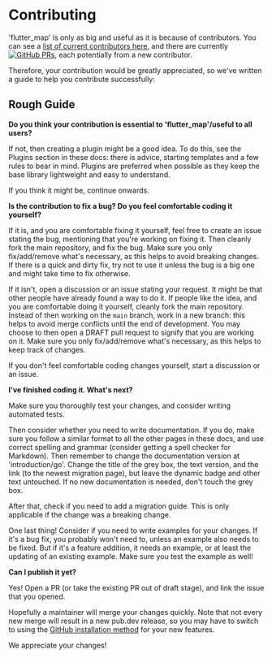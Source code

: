 # Contributing

'flutter_map' is only as big and useful as it is because of contributors. You can see a [list of current contributors here](https://github.com/fleaflet/flutter_map/graphs/contributors), and there are currently [![GitHub PRs](https://img.shields.io/github/issues-pr/fleaflet/flutter_map.svg?label=Pull%20Requests)](https://GitHub.com/fleaflet/flutter_map/pulls/), each potentially from a new contributor.

Therefore, your contribution would be greatly appreciated, so we've written a guide to help you contribute successfully:

## Rough Guide

**Do you think your contribution is essential to 'flutter_map'/useful to all users?**

If not, then creating a plugin might be a good idea. To do this, see the Plugins section in these docs: there is advice, starting templates and a few rules to bear in mind. Plugins are preferred when possible as they keep the base library lightweight and easy to understand.

If you think it might be, continue onwards.

**Is the contribution to fix a bug? Do you feel comfortable coding it yourself?**

If it is, and you are comfortable fixing it yourself, feel free to create an issue stating the bug, mentioning that you're working on fixing it. Then cleanly fork the main repository, and fix the bug. Make sure you only fix/add/remove what's necessary, as this helps to avoid breaking changes. If there is a quick and dirty fix, try not to use it unless the bug is a big one and might take time to fix otherwise.

If it isn't, open a discussion or an issue stating your request. It might be that other people have already found a way to do it. If people like the idea, and you are comfortable doing it yourself, cleanly fork the main repository. Instead of then working on the `main` branch, work in a new branch: this helps to avoid merge conflicts until the end of development. You may choose to then open a DRAFT pull request to signify that you are working on it. Make sure you only fix/add/remove what's necessary, as this helps to keep track of changes.

If you don't feel comfortable coding changes yourself, start a discussion or an issue.

**I've finished coding it. What's next?**

Make sure you thoroughly test your changes, and consider writing automated tests.

Then consider whether you need to write documentation. If you do, make sure you follow a similar format to all the other pages in these docs, and use correct spelling and grammar (consider getting a spell checker for Markdown). Then remember to change the documentation version at 'introduction/go'. Change the title of the grey box, the text version, and the link (to the newest migration page), but leave the dynamic badge and other text untouched. If no new documentation is needed, don't touch the grey box.

After that, check if you need to add a migration guide. This is only applicable if the change was a breaking change.

One last thing! Consider if you need to write examples for your changes. If it's a bug fix, you probably won't need to, unless an example also needs to be fixed. But if it's a feature addition, it needs an example, or at least the updating of an existing example. Make sure you test the example as well!

**Can I publish it yet?**

Yes! Open a PR (or take the existing PR out of draft stage), and link the issue that you opened.

Hopefully a maintainer will merge your changes quickly. Note that not every new merge will result in a new pub.dev release, so you may have to switch to using the [GitHub installation method](/introduction/go#from-githubcom) for your new features.

We appreciate your changes!
